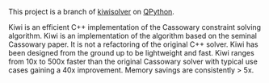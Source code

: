 This project is a branch of <a target="_blank" rel="noopener" href="https://pypi.org/project/kiwisolver/">kiwisolver</a> on <a href="https://www.qpython.org">QPython</a>.

Kiwi is an efficient C++ implementation of the Cassowary constraint solving algorithm. Kiwi is an implementation of the algorithm based on the seminal Cassowary paper. It is not a refactoring of the original C++ solver. Kiwi has been designed from the ground up to be lightweight and fast. Kiwi ranges from 10x to 500x faster than the original Cassowary solver with typical use cases gaining a 40x improvement. Memory savings are consistently > 5x.
